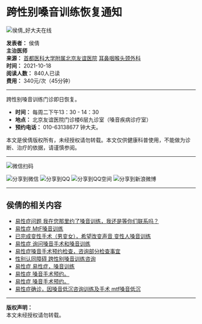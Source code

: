 # 跨性别嗓音训练恢复通知

![侯倩_好大夫在线](https://n1.hdfimg.com/g4/M02/94/A1/wIYBAF3rEMeAS1feAAZXp2TfROQ721_200_200_1.png?5e50)

**发表者：** 侯倩  
**主治医师**  
**来源：** [首都医科大学附属北京友谊医院](https://www.haodf.com/hospital/56.html) [耳鼻咽喉头颈外科](https://www.haodf.com/hospital/56/keshi/281.html)  
**时间：** 2021-10-18  
**阅读人数：** 840人已读  
**费用：** 340元/次（45分钟）

---

跨性别嗓音训练门诊即日恢复。  
- **时间：** 每周二下午13：30 - 14：30  
- **地点：** 北京友谊医院门诊楼6层九诊室（嗓音疾病诊疗室）  
- **预约电话：** 010-63138677 钟大夫。  

本文是侯倩版权所有，未经授权请勿转载。本文仅供健康科普使用，不能做为诊断、治疗的依据，请谨慎参阅。

---

![微信扫码](https://n3.hdfimg.com/g12/M04/4B/89/14YBAGd0zxyAfHe0AAGZfeuIvfk511.jpg?_ms_=facd)

![分享到微信](https://i2.hdfimg.com/ssi/www/image/2019/pcshare/wechatshare.png)
![分享到QQ](https://i2.hdfimg.com/ssi/www/image/2019/pcshare/qqshare.png)
![分享到QQ空间](https://i2.hdfimg.com/ssi/www/image/2019/pcshare/qqzoneshare.png)
![分享到新浪微博](https://i2.hdfimg.com/ssi/www/image/2019/pcshare/sinaweiboshare.png)

---

## 侯倩的相关内容

- [易性症问题 我在您那里约了嗓音训练，我还是等你们联系吗？](https://www.haodf.com/bingcheng/8878243565.html)
- [易性症 MtF嗓音训练](https://www.haodf.com/bingcheng/8799357918.html)
- [已完成变性手术（男变女），希望改变声音 变性人嗓音训练](https://www.haodf.com/bingcheng/8873617300.html)
- [易性症 询问嗓音手术和嗓音训练](https://www.haodf.com/bingcheng/8872515048.html)
- [易性症嗓音手术预约检查，咨询部分检查事宜](https://www.haodf.com/bingcheng/8881510106.html)
- [性别认同障碍 跨性别嗓音训练咨询](https://www.haodf.com/bingcheng/8869811910.html)
- [易性症 易性症，嗓音训练](https://www.haodf.com/bingcheng/8868829166.html)
- [易性症 嗓音手术预约。](https://www.haodf.com/bingcheng/8873617268.html)
- [易性症 嗓音手术预约。](https://www.haodf.com/bingcheng/8872771910.html)
- [易性症确诊，因嗓音低沉咨询训练及手术 mtf嗓音低沉](https://www.haodf.com/bingcheng/8801532443.html)

---

**版权声明：**  
本文未经授权请勿转载。
<!-- tcd_original_link https://www.haodf.com/neirong/wenzhang/9384682844.html -->
